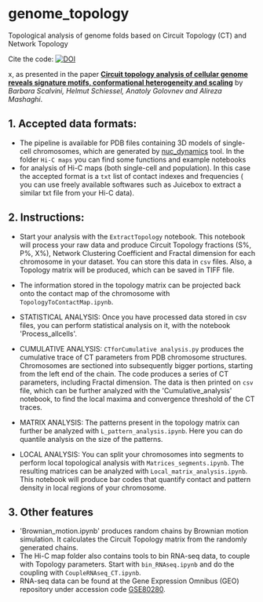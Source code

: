 # genome_topology
Topological analysis of genome folds based on Circuit Topology (CT) and Network Topology

Cite the code: [![DOI](https://zenodo.org/badge/428377249.svg)](https://zenodo.org/badge/latestdoi/428377249)

x, as presented in the paper **[Circuit topology analysis of cellular genome reveals signature motifs, conformational heterogeneity and scaling](https://www.sciencedirect.com/science/article/pii/S2589004222001365)** by *Barbara Scalvini, Helmut Schiessel, Anatoly Golovnev and Alireza Mashaghi*.

## 1. Accepted data formats:
- The pipeline is available for PDB files containing 3D models of single-cell chromosomes, which are generated by [nuc_dynamics](https://github.com/tjs23/nuc_dynamics) tool. In the folder `Hi-C maps` you can find some functions and example notebooks 
- for analysis of Hi-C maps (both single-cell and population). In this case the accepted format is a `txt` list of contact indexes and frequencies ( you can use freely available softwares such as Juicebox to extract a similar txt file from your Hi-C data).

## 2. Instructions:
- Start your analysis with the `ExtractTopology` notebook. This notebook will process your raw data and produce Circuit Topology fractions (S%, P%, X%), Network Clustering Coefficient and Fractal dimension for each chromosome in your dataset. You can store this data in `csv` files. Also, a Topology matrix will be produced, which can be saved in TIFF file.

- The information stored in the topology matrix can be projected back onto the contact map of the chromosome with `TopologyToContactMap.ipynb`.

- STATISTICAL ANALYSIS:
Once you have processed data stored in csv files, you can perform statistical analysis on it, with the notebook 'Process_allcells'.
 
- CUMULATIVE ANALYSIS:
`CTforCumulative analysis.py` produces the cumulative trace of CT parameters from PDB chromosome structures. Chromosomes are sectioned into subsequently bigger portions, starting from the left end of the chain. The code produces a series of CT parameters, including Fractal dimension. The data is then printed on `csv` file, which can be further analyzed with the 'Cumulative_analysis' notebook, to find the local maxima and convergence threshold of the CT traces.

- MATRIX ANALYSIS:
 The patterns present in the topology matrix can further be analyzed with `L_pattern_analysis.ipynb`. Here you can do quantile analysis on the size of the patterns.
 
- LOCAL ANALYSIS:
You can split your chromosomes into segments to perform local topological analysis with `Matrices_segments.ipynb`. The resulting matrices can be analyzed with `Local_matrix_analysis.ipynb`. This notebook will produce bar codes that quantify contact and pattern density in local regions of your chromosome.
 
## 3. Other features
 - 'Brownian_motion.ipynb' produces random chains by Brownian motion simulation. It calculates the Circuit Topology matrix from the randomly generated chains.
 - The Hi-C map folder also contains tools to bin RNA-seq data, to couple with Topology parameters. Start with `bin_RNAseq.ipynb` and do the coupling with `CoupleRNAseq_CT.ipynb`.
 - RNA-seq data can be found at the Gene Expression Omnibus (GEO) repository under accession code [GSE80280](https://www.ncbi.nlm.nih.gov/geo/query/acc.cgi?acc=GSE80280).
 
